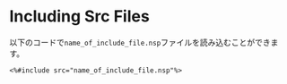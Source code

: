 # Including Src Files

以下のコードで`name_of_include_file.nsp`ファイルを読み込むことができます。
```
<%#include src="name_of_include_file.nsp"%>
```

